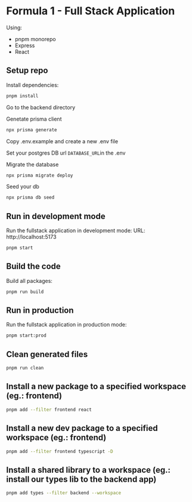 # Formula 1 - Full Stack Application

Using:

-   pnpm monorepo
-   Express
-   React

## Setup repo

Install dependencies:

```bash
pnpm install
```

Go to the backend directory

Genetate prisma client

```bash
npx prisma generate
```

Copy .env.example and create a new .env file

Set your postgres DB url `DATABASE_URL`in the .env

Migrate the database

```bash
npx prisma migrate deploy
```

Seed your db

```bash
npx prisma db seed
```

## Run in development mode

Run the fullstack application in development mode:
URL: http://localhost:5173

```bash
pnpm start
```

## Build the code

Build all packages:

```bash
pnpm run build
```

## Run in production

Run the fullstack application in production mode:

```bash
pnpm start:prod
```

## Clean generated files

```bash
pnpm run clean
```

## Install a new package to a specified workspace (eg.: frontend)

```bash
pnpm add --filter frontend react
```

## Install a new dev package to a specified workspace (eg.: frontend)

```bash
pnpm add --filter frontend typescript -D
```

## Install a shared library to a workspace (eg.: install our types lib to the backend app)

```bash
pnpm add types --filter backend --workspace
```
